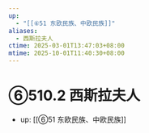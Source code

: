 ```yaml
---
up:
  - "[[⑥51 东欧民族、中欧民族]]"
aliases:
  - 西斯拉夫人
ctime: 2025-03-01T13:47:03+08:00
mtime: 2025-10-01T11:40:30+08:00
---
```


# ⑥510.2 西斯拉夫人

- up: [[⑥51 东欧民族、中欧民族]]
